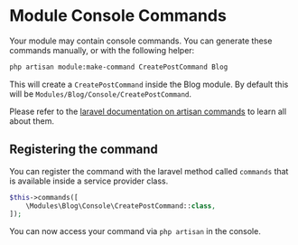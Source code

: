 # Module Console Commands

Your module may contain console commands. You can generate these commands manually, or with the following helper:

```bash
php artisan module:make-command CreatePostCommand Blog
```

This will create a `CreatePostCommand` inside the Blog module. By default this will be `Modules/Blog/Console/CreatePostCommand`.

Please refer to the [laravel documentation on artisan commands](https://laravel.com/docs/5.8/artisan) to learn all about them.

## Registering the command

You can register the command with the laravel method called `commands` that is available inside a service provider class.

``` php
$this->commands([
    \Modules\Blog\Console\CreatePostCommand::class,
]);
```

You can now access your command via `php artisan` in the console.
